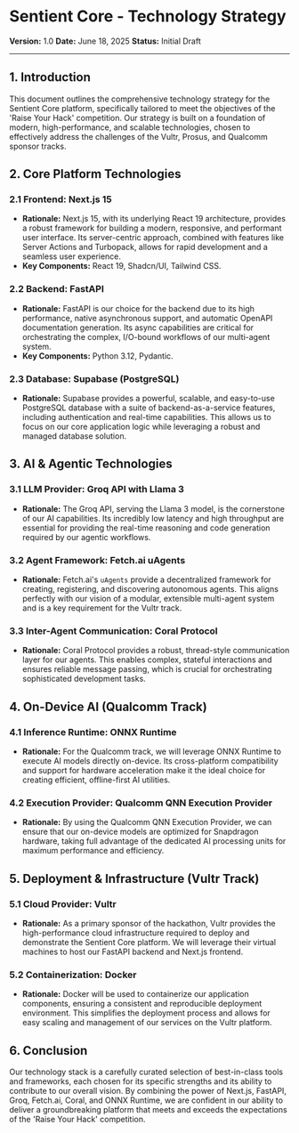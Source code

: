 # Sentient Core - Technology Strategy

**Version:** 1.0
**Date:** June 18, 2025
**Status:** Initial Draft

---

## 1. Introduction

This document outlines the comprehensive technology strategy for the Sentient Core platform, specifically tailored to meet the objectives of the 'Raise Your Hack' competition. Our strategy is built on a foundation of modern, high-performance, and scalable technologies, chosen to effectively address the challenges of the Vultr, Prosus, and Qualcomm sponsor tracks.

## 2. Core Platform Technologies

### 2.1 Frontend: Next.js 15

*   **Rationale:** Next.js 15, with its underlying React 19 architecture, provides a robust framework for building a modern, responsive, and performant user interface. Its server-centric approach, combined with features like Server Actions and Turbopack, allows for rapid development and a seamless user experience.
*   **Key Components:** React 19, Shadcn/UI, Tailwind CSS.

### 2.2 Backend: FastAPI

*   **Rationale:** FastAPI is our choice for the backend due to its high performance, native asynchronous support, and automatic OpenAPI documentation generation. Its async capabilities are critical for orchestrating the complex, I/O-bound workflows of our multi-agent system.
*   **Key Components:** Python 3.12, Pydantic.

### 2.3 Database: Supabase (PostgreSQL)

*   **Rationale:** Supabase provides a powerful, scalable, and easy-to-use PostgreSQL database with a suite of backend-as-a-service features, including authentication and real-time capabilities. This allows us to focus on our core application logic while leveraging a robust and managed database solution.

## 3. AI & Agentic Technologies

### 3.1 LLM Provider: Groq API with Llama 3

*   **Rationale:** The Groq API, serving the Llama 3 model, is the cornerstone of our AI capabilities. Its incredibly low latency and high throughput are essential for providing the real-time reasoning and code generation required by our agentic workflows.

### 3.2 Agent Framework: Fetch.ai uAgents

*   **Rationale:** Fetch.ai's `uAgents` provide a decentralized framework for creating, registering, and discovering autonomous agents. This aligns perfectly with our vision of a modular, extensible multi-agent system and is a key requirement for the Vultr track.

### 3.3 Inter-Agent Communication: Coral Protocol

*   **Rationale:** Coral Protocol provides a robust, thread-style communication layer for our agents. This enables complex, stateful interactions and ensures reliable message passing, which is crucial for orchestrating sophisticated development tasks.

## 4. On-Device AI (Qualcomm Track)

### 4.1 Inference Runtime: ONNX Runtime

*   **Rationale:** For the Qualcomm track, we will leverage ONNX Runtime to execute AI models directly on-device. Its cross-platform compatibility and support for hardware acceleration make it the ideal choice for creating efficient, offline-first AI utilities.

### 4.2 Execution Provider: Qualcomm QNN Execution Provider

*   **Rationale:** By using the Qualcomm QNN Execution Provider, we can ensure that our on-device models are optimized for Snapdragon hardware, taking full advantage of the dedicated AI processing units for maximum performance and efficiency.

## 5. Deployment & Infrastructure (Vultr Track)

### 5.1 Cloud Provider: Vultr

*   **Rationale:** As a primary sponsor of the hackathon, Vultr provides the high-performance cloud infrastructure required to deploy and demonstrate the Sentient Core platform. We will leverage their virtual machines to host our FastAPI backend and Next.js frontend.

### 5.2 Containerization: Docker

*   **Rationale:** Docker will be used to containerize our application components, ensuring a consistent and reproducible deployment environment. This simplifies the deployment process and allows for easy scaling and management of our services on the Vultr platform.

## 6. Conclusion

Our technology stack is a carefully curated selection of best-in-class tools and frameworks, each chosen for its specific strengths and its ability to contribute to our overall vision. By combining the power of Next.js, FastAPI, Groq, Fetch.ai, Coral, and ONNX Runtime, we are confident in our ability to deliver a groundbreaking platform that meets and exceeds the expectations of the 'Raise Your Hack' competition.
